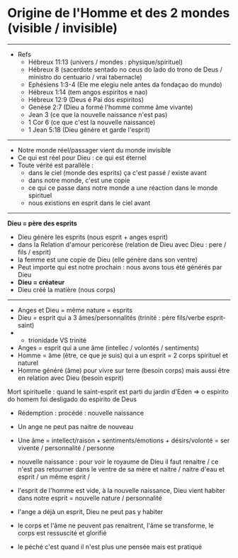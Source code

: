 # Origine de l'Homme et des 2 mondes (visible / invisible)
------
- Refs
  - Hébreux 11:13 (univers / mondes : physique/spirituel)
  - Hébreux 8 (sacerdote sentado no ceus do lado do trono de Deus / ministro do centuario / vrai tabernacle)
  - Ephésiens 1:3-4 (Ele me elegiu nele antes da fondaçao do mundo)
  - Hébreux 1:14 (tem angos espiritos e nao)
  - Hébreux 12:9 (Deus é Pai dos espiritos)
  - Genèse 2:7 (Dieu a formé l'homme comme âme vivante)
  - Jean 3 (ce que la nouvelle naissance n'est pas)
  - 1 Cor 6 (ce que c'est la nouvelle naissance)
  - 1 Jean 5:18 (Dieu génère et garde l'esprit)
------
- Notre monde réel/passager vient du monde invisible
- Ce qui est réel pour Dieu : ce qui est éternel
- Toute vérité est parallèle : 
  - dans le ciel (monde des esprits) ça c'est passé / existe avant
  - dans notre monde, c'est une copie
  - ce qui ce passe dans notre monde a une réaction dans le monde spirituel
  - nous existions en esprit dans le ciel avant
------
**Dieu = père des esprits**
- Dieu génère les esprits (nous esprit + anges esprit)
- dans la Relation d'amour pericorèse (relation de Dieu avec Dieu : pere / fils / esprit)
- la femme est une copie de Dieu (elle génère dans son ventre)
- Peut importe qui est notre prochain : nous avons tous été générés par Dieu
- **Dieu = créateur**
- Dieu créé la matière (nous corps)
------
- Anges et Dieu = même nature = esprits
- Dieu = esprit qui a 3 âmes/personnalités (trinité : père fils/verbe esprit-saint)
-   - trionidade VS trinité
- Anges = esprit qui a une âme (intellec / volontés / sentiments)
- Homme = âme (être, ce que je suis) qui a un esprit = 2 corps spirituel et naturel
- Homme généré (âme) pour vivre sur terre (besoin corps) mais aussi être en relation avec Dieu (besoin esprit)

Mort spirituelle : quand le saint-esprit est parti du jardin d'Eden => o espirito do homem foi desligado do espirito de Deus

- Rédemption : procédé : nouvelle naissance
- Un ange ne peut pas naitre de nouveau

- Une âme = intellect/raison + sentiments/émotions + désirs/volonté = ser vivente / personnalité / personne
- nouvelle naissance : pour voir le royaume de Dieu il faut renaitre / ce n'est pas retourner dans le ventre de sa mère et naitre / naitre d'eau et esprit / un même esprit /
- l'esprit de l'homme est vide, à la nouvelle naissance, Dieu vient habiter dans notre esprit = nouvelle nature / personnalité
- l'ange a déjà un esprit, Dieu ne peut pas y habiter
- le corps et l'âme ne peuvent pas renaitrent, l'âme se transforme, le corps est ressuscité et glorifié
- le péché c'est quand il n'est plus une pensée mais est pratiqué
